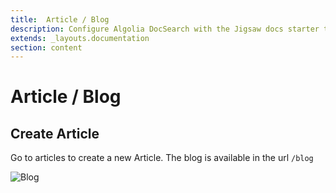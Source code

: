 ```yaml
---
title:  Article / Blog
description: Configure Algolia DocSearch with the Jigsaw docs starter template
extends: _layouts.documentation
section: content
---
```

#   Article / Blog

<a name="section-1"></a>
## Create Article

Go to articles to create a new Article. The blog is available in the url `/blog`

![Blog](/assets/cms/docs/Blog.png)